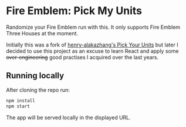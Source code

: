 # Fire Emblem: Pick My Units

Randomize your Fire Emblem run with this. It only supports Fire Emblem Three Houses at the moment.

Initially this was a fork of [henry-alakazhang's Pick Your Units](https://github.com/henry-alakazhang/pick-your-units) but later I decided to use this project as an excuse to learn React and apply some ~~over-engineering~~ good practises I acquired over the last years.

## Running locally

After cloning the repo run:

```bash
npm install
npm start
```

The app will be served locally in the displayed URL.
